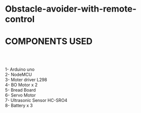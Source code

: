 # Obstacle-avoider-with-remote-control

<h1>COMPONENTS USED</h1><br><br>

1- Arduino uno <br>
2- NodeMCU<br>
3- Moter driver L298 <br>
4- BO Motor x 2 <br>
5- Bread Board <br>
6- Servo Motor <br>
7- Ultrasonic Sensor HC-SRO4 <br>
8- Battery x 3 <br>


